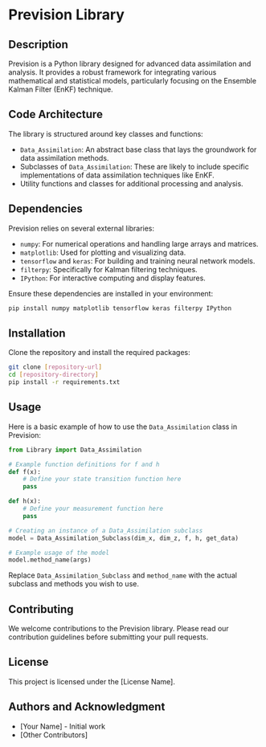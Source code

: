 
# Prevision Library

## Description
Prevision is a Python library designed for advanced data assimilation and analysis. It provides a robust framework for integrating various mathematical and statistical models, particularly focusing on the Ensemble Kalman Filter (EnKF) technique.

## Code Architecture
The library is structured around key classes and functions:
- `Data_Assimilation`: An abstract base class that lays the groundwork for data assimilation methods.
- Subclasses of `Data_Assimilation`: These are likely to include specific implementations of data assimilation techniques like EnKF.
- Utility functions and classes for additional processing and analysis.

## Dependencies
Prevision relies on several external libraries:
- `numpy`: For numerical operations and handling large arrays and matrices.
- `matplotlib`: Used for plotting and visualizing data.
- `tensorflow` and `keras`: For building and training neural network models.
- `filterpy`: Specifically for Kalman filtering techniques.
- `IPython`: For interactive computing and display features.

Ensure these dependencies are installed in your environment:
```bash
pip install numpy matplotlib tensorflow keras filterpy IPython
```

## Installation
Clone the repository and install the required packages:
```bash
git clone [repository-url]
cd [repository-directory]
pip install -r requirements.txt
```

## Usage
Here is a basic example of how to use the `Data_Assimilation` class in Prevision:

```python
from Library import Data_Assimilation

# Example function definitions for f and h
def f(x):
    # Define your state transition function here
    pass

def h(x):
    # Define your measurement function here
    pass

# Creating an instance of a Data_Assimilation subclass
model = Data_Assimilation_Subclass(dim_x, dim_z, f, h, get_data)

# Example usage of the model
model.method_name(args)
```

Replace `Data_Assimilation_Subclass` and `method_name` with the actual subclass and methods you wish to use.

## Contributing
We welcome contributions to the Prevision library. Please read our contribution guidelines before submitting your pull requests.

## License
This project is licensed under the [License Name].

## Authors and Acknowledgment
- [Your Name] - Initial work
- [Other Contributors]
